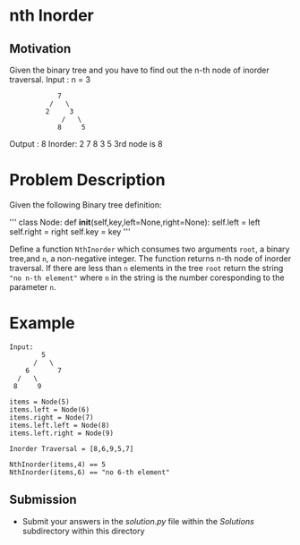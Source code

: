# nth Inorder 

## Motivation
Given the binary tree and you have to find out the n-th node of inorder traversal.
Input :  n = 3
```
            7
          /   \
         2     3
             /   \
            8     5
```
Output : 8
Inorder: 2 7 8 3 5
3rd node is 8

# Problem Description
Given the following Binary tree definition:

'''
class Node: 
	def __init__(self,key,left=None,right=None): 
		self.left = left
		self.right = right
		self.key = key
'''

Define a function `NthInorder` which consumes two arguments `root`, a binary tree,and `n`, a non-negative integer. The function returns n-th node of inorder traversal. If there are less than `n` elements in the tree `root` return the string `"no n-th element"` where `n` in the string is the number coresponding to the parameter `n`. 

# Example
```
Input:
        5
      /   \
    6       7
  /   \
 8     9

items = Node(5)
items.left = Node(6)
items.right = Node(7)
items.left.left = Node(8)
items.left.right = Node(9)

Inorder Traversal = [8,6,9,5,7]

NthInorder(items,4) == 5
NthInorder(items,6) == "no 6-th element"

```

## Submission
* Submit your answers in the *solution.py* file within the *Solutions* subdirectory within this directory